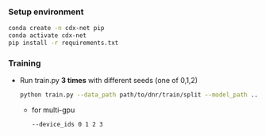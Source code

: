 ### Setup environment

```bash
conda create -n cdx-net pip
conda activate cdx-net
pip install -r requirements.txt
```
### Training
- Run train.py **3 times** with different seeds (one of 0,1,2)
    ```bash
    python train.py --data_path path/to/dnr/train/split --model_path ../ckpts/tfc_tdf --device_ids 0 --seed 0 
    ```
    - for multi-gpu
        ```bash
        --device_ids 0 1 2 3
        ```
